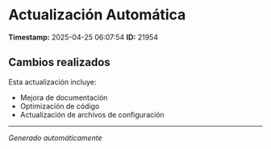# Actualización Automática

**Timestamp:** 2025-04-25 06:07:54
**ID:** 21954

## Cambios realizados

Esta actualización incluye:
- Mejora de documentación
- Optimización de código
- Actualización de archivos de configuración

---
*Generado automáticamente*
